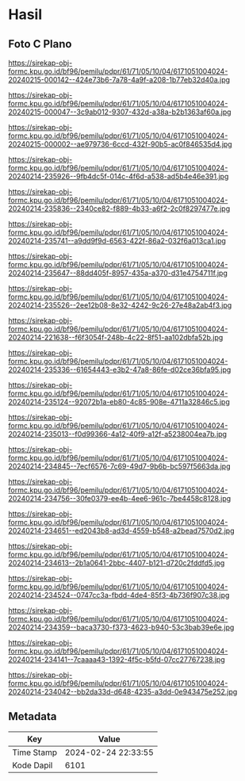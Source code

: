 # Hasil

## Foto C Plano

https://sirekap-obj-formc.kpu.go.id/bf96/pemilu/pdpr/61/71/05/10/04/6171051004024-20240215-000142--424e73b6-7a78-4a9f-a208-1b77eb32d40a.jpg

https://sirekap-obj-formc.kpu.go.id/bf96/pemilu/pdpr/61/71/05/10/04/6171051004024-20240215-000047--3c9ab012-9307-432d-a38a-b2b1363af60a.jpg

https://sirekap-obj-formc.kpu.go.id/bf96/pemilu/pdpr/61/71/05/10/04/6171051004024-20240215-000002--ae979736-6ccd-432f-90b5-ac0f846535d4.jpg

https://sirekap-obj-formc.kpu.go.id/bf96/pemilu/pdpr/61/71/05/10/04/6171051004024-20240214-235926--9fb4dc5f-014c-4f6d-a538-ad5b4e46e391.jpg

https://sirekap-obj-formc.kpu.go.id/bf96/pemilu/pdpr/61/71/05/10/04/6171051004024-20240214-235836--2340ce82-f889-4b33-a6f2-2c0f8297477e.jpg

https://sirekap-obj-formc.kpu.go.id/bf96/pemilu/pdpr/61/71/05/10/04/6171051004024-20240214-235741--a9dd9f9d-6563-422f-86a2-032f6a013ca1.jpg

https://sirekap-obj-formc.kpu.go.id/bf96/pemilu/pdpr/61/71/05/10/04/6171051004024-20240214-235647--88dd405f-8957-435a-a370-d31e4754711f.jpg

https://sirekap-obj-formc.kpu.go.id/bf96/pemilu/pdpr/61/71/05/10/04/6171051004024-20240214-235526--2ee12b08-8e32-4242-9c26-27e48a2ab4f3.jpg

https://sirekap-obj-formc.kpu.go.id/bf96/pemilu/pdpr/61/71/05/10/04/6171051004024-20240214-221638--f6f3054f-248b-4c22-8f51-aa102dbfa52b.jpg

https://sirekap-obj-formc.kpu.go.id/bf96/pemilu/pdpr/61/71/05/10/04/6171051004024-20240214-235336--61654443-e3b2-47a8-86fe-d02ce36bfa95.jpg

https://sirekap-obj-formc.kpu.go.id/bf96/pemilu/pdpr/61/71/05/10/04/6171051004024-20240214-235124--92072b1a-eb80-4c85-908e-4711a32846c5.jpg

https://sirekap-obj-formc.kpu.go.id/bf96/pemilu/pdpr/61/71/05/10/04/6171051004024-20240214-235013--f0d99366-4a12-40f9-a12f-a5238004ea7b.jpg

https://sirekap-obj-formc.kpu.go.id/bf96/pemilu/pdpr/61/71/05/10/04/6171051004024-20240214-234845--7ecf6576-7c69-49d7-9b6b-bc597f5663da.jpg

https://sirekap-obj-formc.kpu.go.id/bf96/pemilu/pdpr/61/71/05/10/04/6171051004024-20240214-234756--30fe0379-ee4b-4ee6-961c-7be4458c8128.jpg

https://sirekap-obj-formc.kpu.go.id/bf96/pemilu/pdpr/61/71/05/10/04/6171051004024-20240214-234651--ed2043b8-ad3d-4559-b548-a2bead7570d2.jpg

https://sirekap-obj-formc.kpu.go.id/bf96/pemilu/pdpr/61/71/05/10/04/6171051004024-20240214-234613--2b1a0641-2bbc-4407-b121-d720c2fddfd5.jpg

https://sirekap-obj-formc.kpu.go.id/bf96/pemilu/pdpr/61/71/05/10/04/6171051004024-20240214-234524--0747cc3a-fbdd-4de4-85f3-4b736f907c38.jpg

https://sirekap-obj-formc.kpu.go.id/bf96/pemilu/pdpr/61/71/05/10/04/6171051004024-20240214-234359--baca3730-f373-4623-b940-53c3bab39e6e.jpg

https://sirekap-obj-formc.kpu.go.id/bf96/pemilu/pdpr/61/71/05/10/04/6171051004024-20240214-234141--7caaaa43-1392-4f5c-b5fd-07cc27767238.jpg

https://sirekap-obj-formc.kpu.go.id/bf96/pemilu/pdpr/61/71/05/10/04/6171051004024-20240214-234042--bb2da33d-d648-4235-a3dd-0e943475e252.jpg


## Metadata

| Key        | Value               |
| ---------- | ------------------- |
| Time Stamp | 2024-02-24 22:33:55 |
| Kode Dapil | 6101                |



